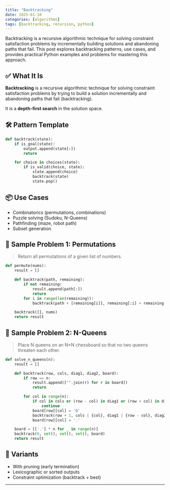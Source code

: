 ```yaml
---
title: "Backtracking"
date: 2025-01-10
categories: [algorithms]
tags: [backtracking, recursion, python]
---
```


Backtracking is a recursive algorithmic technique for solving constraint satisfaction problems by incrementally building solutions and abandoning paths that fail. This post explores backtracking patterns, use cases, and provides practical Python examples and problems for mastering this approach.

## ✅ What It Is

**Backtracking** is a recursive algorithmic technique for solving constraint satisfaction problems by trying to build a solution incrementally and abandoning paths that fail (backtracking).

It is a **depth-first search** in the solution space.

## 🛠️ Pattern Template

```python
def backtrack(state):
    if is_goal(state):
        output.append(state[:])
        return

    for choice in choices(state):
        if is_valid(choice, state):
            state.append(choice)
            backtrack(state)
            state.pop()
```

## 📦 Use Cases

- Combinatorics (permutations, combinations)
- Puzzle solving (Sudoku, N-Queens)
- Pathfinding (maze, robot path)
- Subset generation

## 📘 Sample Problem 1: Permutations

> Return all permutations of a given list of numbers.

```python
def permute(nums):
    result = []

    def backtrack(path, remaining):
        if not remaining:
            result.append(path[:])
            return
        for i in range(len(remaining)):
            backtrack(path + [remaining[i]], remaining[:i] + remaining[i+1:])

    backtrack([], nums)
    return result
```

## 📘 Sample Problem 2: N-Queens

> Place N queens on an N×N chessboard so that no two queens threaten each other.

```python
def solve_n_queens(n):
    result = []

    def backtrack(row, cols, diag1, diag2, board):
        if row == n:
            result.append(["".join(r) for r in board])
            return

        for col in range(n):
            if col in cols or (row - col) in diag1 or (row + col) in diag2:
                continue
            board[row][col] = 'Q'
            backtrack(row + 1, cols | {col}, diag1 | {row - col}, diag2 | {row + col}, board)
            board[row][col] = '.'

    board = [['.'] * n for _ in range(n)]
    backtrack(0, set(), set(), set(), board)
    return result
```

## 🔁 Variants

- With pruning (early termination)
- Lexicographic or sorted outputs
- Constraint optimization (backtrack + best)

---

